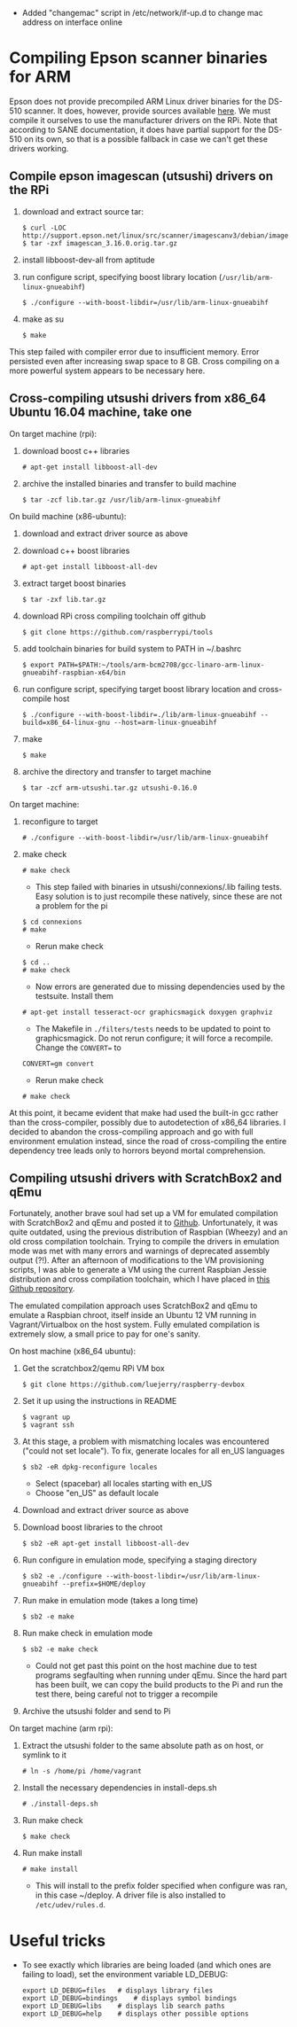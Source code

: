 - Added "changemac" script in /etc/network/if-up.d to change mac address on interface online

# Compiling Epson scanner binaries for ARM

Epson does not provide precompiled ARM Linux driver binaries for the DS-510 scanner. It does, however, provide sources
available [here](http://support.epson.net/linux/src/scanner/imagescanv3/debian/imagescan_3.16.0.orig.tar.gz). We must
compile it ourselves to use the manufacturer drivers on the RPi. Note that according to SANE documentation, it does
have partial support for the DS-510 on its own, so that is a possible fallback in case we can't get these drivers
working.


## Compile epson imagescan (utsushi) drivers on the RPi

1. download and extract source tar:
    ```
    $ curl -LOC http://support.epson.net/linux/src/scanner/imagescanv3/debian/imagescan_3.16.0.orig.tar.gz
    $ tar -zxf imagescan_3.16.0.orig.tar.gz
    ```
    
2. install libboost-dev-all from aptitude
3. run configure script, specifying boost library location (`/usr/lib/arm-linux-gnueabihf`)

    `$ ./configure --with-boost-libdir=/usr/lib/arm-linux-gnueabihf`

4. make as su

    `$ make`

This step failed with compiler error due to insufficient memory. Error persisted even after increasing swap space
to 8 GB. Cross compiling on a more powerful system appears to be necessary here.


## Cross-compiling utsushi drivers from x86_64 Ubuntu 16.04 machine, take one

On target machine (rpi):

1. download boost c++ libraries

    `# apt-get install libboost-all-dev`

2. archive the installed binaries and transfer to build machine

    `$ tar -zcf lib.tar.gz /usr/lib/arm-linux-gnueabihf`

On build machine (x86-ubuntu):

1. download and extract driver source as above
2. download c++ boost libraries

    `# apt-get install libboost-all-dev`

3. extract target boost binaries

    `$ tar -zxf lib.tar.gz`

4. download RPi cross compiling toolchain off github

    `$ git clone https://github.com/raspberrypi/tools`

5. add toolchain binaries for build system to PATH in ~/.bashrc

    `$ export PATH=$PATH:~/tools/arm-bcm2708/gcc-linaro-arm-linux-gnueabihf-raspbian-x64/bin`

6. run configure script, specifying target boost library location and cross-compile host

    `$ ./configure --with-boost-libdir=./lib/arm-linux-gnueabihf --build=x86_64-linux-gnu --host=arm-linux-gnueabihf`

7. make

    `$ make`

8. archive the directory and transfer to target machine

    `$ tar -zcf arm-utsushi.tar.gz utsushi-0.16.0`


On target machine:

1. reconfigure to target

    `# ./configure --with-boost-libdir=/usr/lib/arm-linux-gnueabihf`

2. make check

    `# make check`

   * This step failed with binaries in utsushi/connexions/.lib failing tests. Easy solution is to just recompile these
natively, since these are not a problem for the pi
    ```
    $ cd connexions
    # make
    ```

   * Rerun make check
    ```
    $ cd ..
    # make check
    ```

   * Now errors are generated due to missing dependencies used by the testsuite. Install them

    `# apt-get install tesseract-ocr graphicsmagick doxygen graphviz`

   * The Makefile in `./filters/tests` needs to be updated to point to graphicsmagick. Do not rerun configure; it will
force a recompile. Change the `CONVERT=` to

    `CONVERT=gm convert`

   * Rerun make check

    `# make check`


At this point, it became evident that make had used the built-in gcc rather than the cross-compiler, possibly due to
autodetection of x86_64 libraries. I decided to abandon the cross-compiling approach and go with full environment
emulation instead, since the road of cross-compiling the entire dependency tree leads only to horrors beyond mortal
comprehension.


## Compiling utsushi drivers with ScratchBox2 and qEmu

Fortunately, another brave soul had set up a VM for emulated compilation with ScratchBox2 and qEmu and posted it to
[Github](https://github.com/nickhutchinson/raspberry-devbox). Unfortunately, it was quite outdated, using the previous
distribution of Raspbian (Wheezy) and an old cross compilation toolchain. Trying to compile the drivers in emulation
mode was met with many errors and warnings of deprecated assembly output (?!). After an afternoon of modifications to
the VM provisioning scripts, I was able to generate a VM using the current Raspbian Jessie distribution and cross
compilation toolchain, which I have placed in [this Github repository](https://github.com/luejerry/raspberry-devbox).

The emulated compilation approach uses ScratchBox2 and qEmu to emulate a Raspbian chroot, itself inside an Ubuntu 12
VM running in Vagrant/Virtualbox on the host system. Fully emulated compilation is extremely slow, a small price to
pay for one's sanity.

On host machine (x86_64 ubuntu):

1. Get the scratchbox2/qemu RPi VM box

    `$ git clone https://github.com/luejerry/raspberry-devbox`

2. Set it up using the instructions in README
    ```
    $ vagrant up
    $ vagrant ssh
    ```

3. At this stage, a problem with mismatching locales was encountered ("could not set locale"). To fix, generate locales
for all en_US languages

    `$ sb2 -eR dpkg-reconfigure locales`

   * Select (spacebar) all locales starting with en_US
   * Choose "en_US" as default locale

4. Download and extract driver source as above
5. Download boost libraries to the chroot

    `$ sb2 -eR apt-get install libboost-all-dev`

6. Run configure in emulation mode, specifying a staging directory

    `$ sb2 -e ./configure --with-boost-libdir=/usr/lib/arm-linux-gnueabihf --prefix=$HOME/deploy`

7. Run make in emulation mode (takes a long time)

    `$ sb2 -e make`

8. Run make check in emulation mode

    `$ sb2 -e make check`

   * Could not get past this point on the host machine due to test programs segfaulting when running under qEmu. Since
the hard part has been built, we can copy the build products to the Pi and run the test there, being careful not to
trigger a recompile

9. Archive the utsushi folder and send to Pi

On target machine (arm rpi):

1. Extract the utsushi folder to the same absolute path as on host, or symlink to it

    `# ln -s /home/pi /home/vagrant`

2. Install the necessary dependencies in install-deps.sh

    `# ./install-deps.sh`

3. Run make check

    `$ make check`

4. Run make install

    `# make install`

   * This will install to the prefix folder specified when configure was ran, in this case ~/deploy. A driver file is
also installed to `/etc/udev/rules.d`.


# Useful tricks

- To see exactly which libraries are being loaded (and which ones are failing to load), set the environment variable LD_DEBUG:
    ```
    export LD_DEBUG=files	# displays library files
    export LD_DEBUG=bindings	# displays symbol bindings
    export LD_DEBUG=libs	# displays lib search paths
    export LD_DEBUG=help	# displays other possible options
    ```
